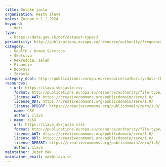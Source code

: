 ```yaml
---
title: Detské jasle
organization: Mesto Ilava
notes: Zoznam k 1.1.2024
keyword:
  - deti
type:
  - https://data.gov.sk/def/dataset-type/3
periodicity: http://publications.europa.eu/resource/authority/frequency/ANNUAL
category:
  - Health / Human Services
  - Školstvo
  - Rekreácia, zeleň
  - Financie
  - Doprava
  - Zdravie
category_dcat: http://publications.europa.eu/resource/authority/data-theme/ECON
resources:
  - url: https://ilava.sk/jasle.csv
    format: http://publications.europa.eu/resource/authority/file-type/CSV
    license_AWT: https://creativecommons.org/publicdomain/zero/1.0/
    license_ODT: https://creativecommons.org/publicdomain/zero/1.0/
    license_DPBSRT: https://creativecommons.org/publicdomain/zero/1.0/
    name: CSV
    author: Ilava
  - name: XLSX
    url: https://ilava.sk/jasle.xlsx
    format: http://publications.europa.eu/resource/authority/file-type/XLSX
    license_AWT: https://creativecommons.org/publicdomain/zero/1.0/
    license_ODT: https://creativecommons.org/publicdomain/zero/1.0/
    license_DPBSRT: https://creativecommons.org/publicdomain/zero/1.0/
    author: Ilava
maintainer: Jozef Mak
maintainer_email: mak@ilava.sk
---
```

